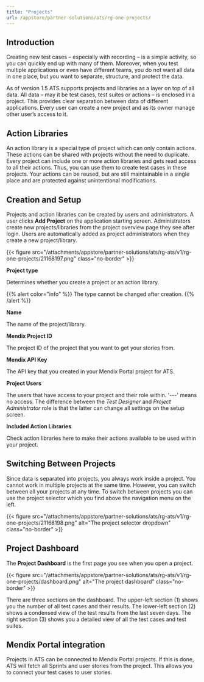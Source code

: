 ```yaml
---
title: "Projects"
url: /appstore/partner-solutions/ats/rg-one-projects/
---
```


## Introduction

Creating new test cases – especially with recording – is a simple activity, so you can quickly end up with many of them. Moreover, when you test multiple applications or even have different teams, you do not want all data in one place, but you want to separate, structure, and protect the data.

As of version 1.5 ATS supports projects and libraries as a layer on top of all data. All data – may it be test cases, test suites or actions – is enclosed in a project. This provides clear separation between data of different applications. Every user can create a new project and as its owner manage other user’s access to it.

## Action Libraries

An action library is a special type of project which can only contain actions. These actions can be shared with projects without the need to duplicate. Every project can include one or more action libraries and gets read access to all their actions. Thus, you can use them to create test cases in these projects. Your actions can be reused, but are still maintainable in a single place and are protected against unintentional modifications.

## Creation and Setup

Projects and action libraries can be created by users and administrators. A user clicks **Add Project** on the application starting screen. Administrators create new projects/libraries from the project overview page they see after login. Users are automatically added as project administrators when they create a new project/library.

{{< figure src="/attachments/appstore/partner-solutions/ats/rg-ats/v1/rg-one-projects/21168197.png" class="no-border" >}}

**Project type**

Determines whether you create a project or an action library. 

{{% alert color="info" %}}
The type cannot be changed after creation.
{{% /alert %}}

**Name**

The name of the project/library.

**Mendix Project ID**

The project ID of the project that you want to get your stories from.

**Mendix API Key**

The API key that you created in your Mendix Portal project for ATS.

**Project Users**

The users that have access to your project and their role within. '---' means no access. The difference between the *Test Designer* and *Project Administrator* role is that the latter can change all settings on the setup screen.

**Included Action Libraries**

Check action libraries here to make their actions available to be used within your project.

## Switching Between Projects

Since data is separated into projects, you always work inside a project. You cannot work in multiple projects at the same time. However, you can switch between all your projects at any time. To switch between projects you can use the project selector which you find above the navigation menu on the left.

{{< figure src="/attachments/appstore/partner-solutions/ats/rg-ats/v1/rg-one-projects/21168198.png" alt="The project selector dropdown" class="no-border" >}}

## Project Dashboard

The **Project Dashboard** is the first page you see when you open a project.

{{< figure src="/attachments/appstore/partner-solutions/ats/rg-ats/v1/rg-one-projects/dashboard.png" alt="The project dashboard" class="no-border" >}}

There are three sections on the dashboard. The upper-left section (1) shows you the number of all test cases and their results. The lower-left section (2) shows a condensed view of the test results from the last seven days. The right section (3) shows you a detailed view of all the test cases and test suites.

## Mendix Portal integration

Projects in ATS can be connected to Mendix Portal projects. If this is done, ATS will fetch all Sprints and user stories from the project. This allows you to connect your test cases to user stories.
